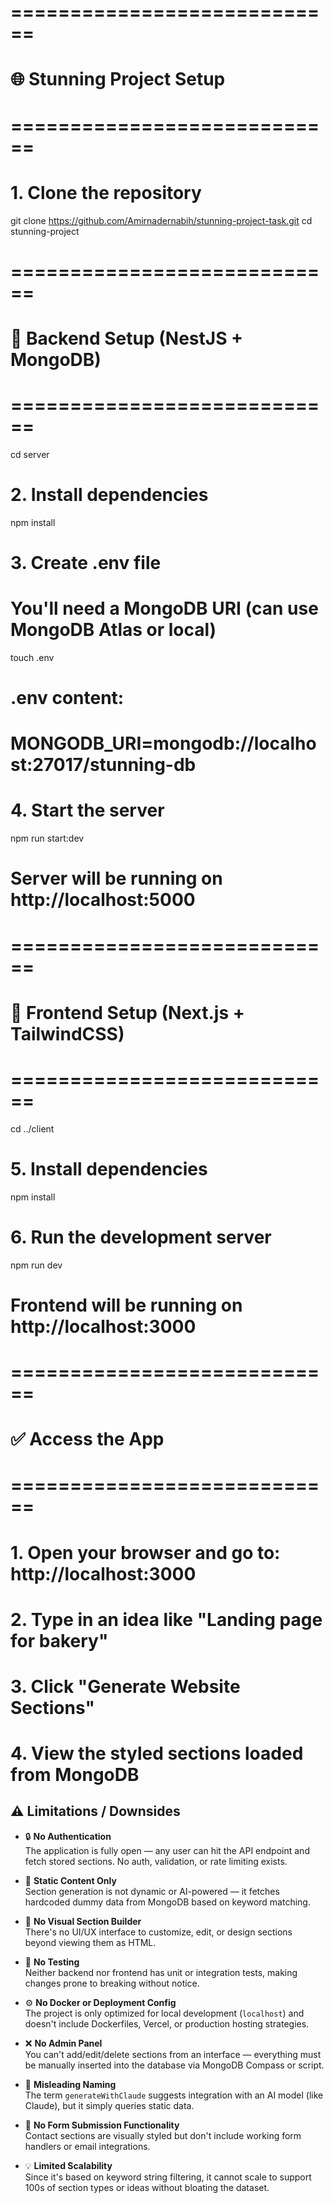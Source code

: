 # ============================
# 🌐 Stunning Project Setup
# ============================

# 1. Clone the repository
git clone https://github.com/Amirnadernabih/stunning-project-task.git
cd stunning-project

# ============================
# 📁 Backend Setup (NestJS + MongoDB)
# ============================

cd server

# 2. Install dependencies
npm install

# 3. Create .env file
# You'll need a MongoDB URI (can use MongoDB Atlas or local)
touch .env

# .env content:
# MONGODB_URI=mongodb://localhost:27017/stunning-db

# 4. Start the server
npm run start:dev

# Server will be running on http://localhost:5000

# ============================
# 🎨 Frontend Setup (Next.js + TailwindCSS)
# ============================

cd ../client

# 5. Install dependencies
npm install

# 6. Run the development server
npm run dev

# Frontend will be running on http://localhost:3000

# ============================
# ✅ Access the App
# ============================
# 1. Open your browser and go to: http://localhost:3000
# 2. Type in an idea like "Landing page for bakery"
# 3. Click "Generate Website Sections"
# 4. View the styled sections loaded from MongoDB









## ⚠️ Limitations / Downsides

- 🔒 **No Authentication**  
  The application is fully open — any user can hit the API endpoint and fetch stored sections. No auth, validation, or rate limiting exists.

- 📄 **Static Content Only**  
  Section generation is not dynamic or AI-powered — it fetches hardcoded dummy data from MongoDB based on keyword matching.

- 🎨 **No Visual Section Builder**  
  There's no UI/UX interface to customize, edit, or design sections beyond viewing them as HTML.

- 🧪 **No Testing**  
  Neither backend nor frontend has unit or integration tests, making changes prone to breaking without notice.

- ⚙️ **No Docker or Deployment Config**  
  The project is only optimized for local development (`localhost`) and doesn't include Dockerfiles, Vercel, or production hosting strategies.

- ❌ **No Admin Panel**  
  You can't add/edit/delete sections from an interface — everything must be manually inserted into the database via MongoDB Compass or script.

- 🧠 **Misleading Naming**  
  The term `generateWithClaude` suggests integration with an AI model (like Claude), but it simply queries static data.

- 🚫 **No Form Submission Functionality**  
  Contact sections are visually styled but don't include working form handlers or email integrations.

- 💡 **Limited Scalability**  
  Since it's based on keyword string filtering, it cannot scale to support 100s of section types or ideas without bloating the dataset.


